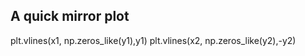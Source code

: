 
## A quick mirror plot

plt.vlines(x1, np.zeros_like(y1),y1)
plt.vlines(x2, np.zeros_like(y2),-y2)
